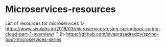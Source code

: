 # Microservices-resources
List of resources for microservices
1>  https://www.sivalabs.in/2018/03/microservices-using-springboot-spring-cloud-part-1-overview/          ''
2>  https://github.com/sivaprasadreddy/spring-boot-microservices-series

